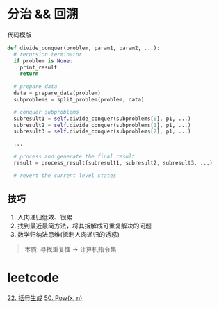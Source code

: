 # 分治 && 回溯

代码模版

```python
def divide_conquer(problem, param1, param2, ...):
  # recursion terminator
  if problem is None:
    print_result
    return
  
  # prepare data
  data = prepare_data(problem)
  subproblems = split_problem(problem, data)

  # conquer subproblems
  subresult1 = self.divide_conquer(subproblems[0], p1, ...)
  subresult2 = self.divide_conquer(subproblems[1], p1, ...)
  subresult3 = self.divide_conquer(subproblems[2], p1, ...)

  ...

  # process and generate the final result
  result = process_result(subresult1, subresult2, subresult3, ...)

  # revert the current level states
```

## 技巧

1. 人肉递归低效、很累
2. 找到最近最简方法，将其拆解成可重复解决的问题
3. 数学归纳法思维(抵制人肉递归的诱惑)

>本质: 寻找重复性 -> 计算机指令集

# leetcode

[22. 括号生成](https://leetcode-cn.com/problems/generate-parentheses/)
[50. Pow(x, n)](https://leetcode-cn.com/problems/powx-n/)